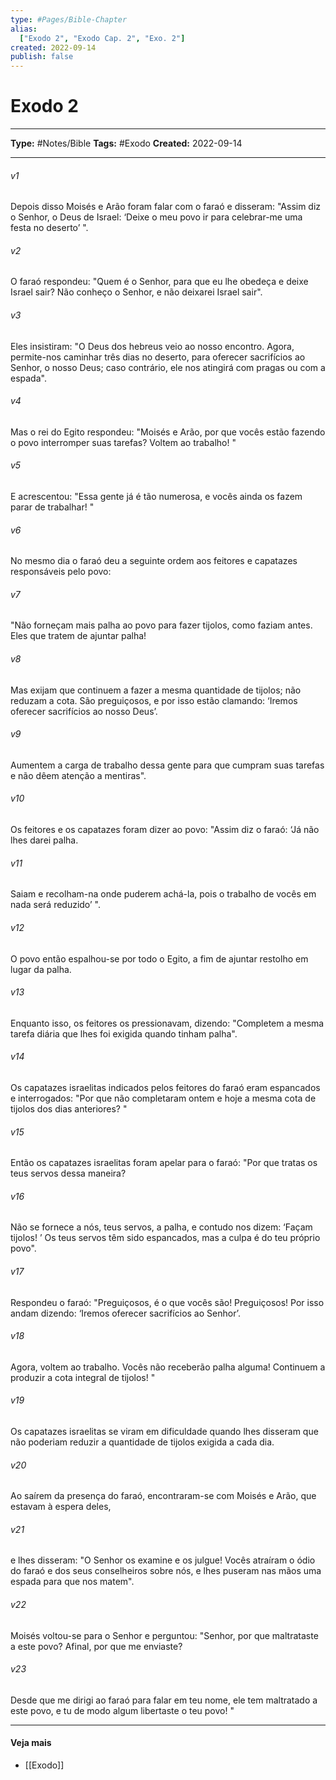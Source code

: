 ```yaml
---
type: #Pages/Bible-Chapter
alias:
  ["Exodo 2", "Exodo Cap. 2", "Exo. 2"]
created: 2022-09-14
publish: false
---
```


# Exodo 2

---

**Type:** #Notes/Bible
**Tags:** #Exodo
**Created:** 2022-09-14

---

###### v1
Depois disso Moisés e Arão foram falar com o faraó e disseram: "Assim diz o Senhor, o Deus de Israel: ‘Deixe o meu povo ir para celebrar-me uma festa no deserto’ ".
###### v2
O faraó respondeu: "Quem é o Senhor, para que eu lhe obedeça e deixe Israel sair? Não conheço o Senhor, e não deixarei Israel sair".
###### v3
Eles insistiram: "O Deus dos hebreus veio ao nosso encontro. Agora, permite-nos caminhar três dias no deserto, para oferecer sacrifícios ao Senhor, o nosso Deus; caso contrário, ele nos atingirá com pragas ou com a espada".
###### v4
Mas o rei do Egito respondeu: "Moisés e Arão, por que vocês estão fazendo o povo interromper suas tarefas? Voltem ao trabalho! "
###### v5
E acrescentou: "Essa gente já é tão numerosa, e vocês ainda os fazem parar de trabalhar! "
###### v6
No mesmo dia o faraó deu a seguinte ordem aos feitores e capatazes responsáveis pelo povo:
###### v7
"Não forneçam mais palha ao povo para fazer tijolos, como faziam antes. Eles que tratem de ajuntar palha!
###### v8
Mas exijam que continuem a fazer a mesma quantidade de tijolos; não reduzam a cota. São preguiçosos, e por isso estão clamando: ‘Iremos oferecer sacrifícios ao nosso Deus’.
###### v9
Aumentem a carga de trabalho dessa gente para que cumpram suas tarefas e não dêem atenção a mentiras".
###### v10
Os feitores e os capatazes foram dizer ao povo: "Assim diz o faraó: ‘Já não lhes darei palha.
###### v11
Saiam e recolham-na onde puderem achá-la, pois o trabalho de vocês em nada será reduzido’ ".
###### v12
O povo então espalhou-se por todo o Egito, a fim de ajuntar restolho em lugar da palha.
###### v13
Enquanto isso, os feitores os pressionavam, dizendo: "Completem a mesma tarefa diária que lhes foi exigida quando tinham palha".
###### v14
Os capatazes israelitas indicados pelos feitores do faraó eram espancados e interrogados: "Por que não completaram ontem e hoje a mesma cota de tijolos dos dias anteriores? "
###### v15
Então os capatazes israelitas foram apelar para o faraó: "Por que tratas os teus servos dessa maneira?
###### v16
Não se fornece a nós, teus servos, a palha, e contudo nos dizem: ‘Façam tijolos! ’ Os teus servos têm sido espancados, mas a culpa é do teu próprio povo".
###### v17
Respondeu o faraó: "Preguiçosos, é o que vocês são! Preguiçosos! Por isso andam dizendo: ‘Iremos oferecer sacrifícios ao Senhor’.
###### v18
Agora, voltem ao trabalho. Vocês não receberão palha alguma! Continuem a produzir a cota integral de tijolos! "
###### v19
Os capatazes israelitas se viram em dificuldade quando lhes disseram que não poderiam reduzir a quantidade de tijolos exigida a cada dia.
###### v20
Ao saírem da presença do faraó, encontraram-se com Moisés e Arão, que estavam à espera deles,
###### v21
e lhes disseram: "O Senhor os examine e os julgue! Vocês atraíram o ódio do faraó e dos seus conselheiros sobre nós, e lhes puseram nas mãos uma espada para que nos matem".
###### v22
Moisés voltou-se para o Senhor e perguntou: "Senhor, por que maltrataste a este povo? Afinal, por que me enviaste?
###### v23
Desde que me dirigi ao faraó para falar em teu nome, ele tem maltratado a este povo, e tu de modo algum libertaste o teu povo! "


---

#### Veja mais

- [[Exodo]]
